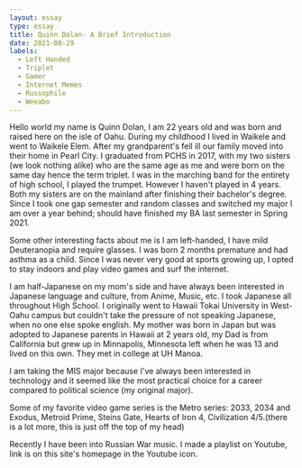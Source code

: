 ```yaml
---
layout: essay
type: essay
title: Quinn Dolan- A Brief Introduction
date: 2021-08-29
labels:
  - Left Handed
  - Triplet
  - Gamer
  - Internet Memes
  - Russophile
  - Weeabo
---
```

Hello world my name is Quinn Dolan, I am 22 years old and was born and raised here on the isle of Oahu. During my childhood I lived in Waikele and went to Waikele Elem. After my grandparent's fell ill our family moved into their home in Pearl City. I graduated from PCHS in 2017, with my two sisters (we look nothing alike) who are the same age as me and were born on the same day hence the term triplet. I was in the marching band for the entirety of high school, I played the trumpet. However I haven't played in 4 years. Both my sisters are on the mainland after finishing their bachelor's degree. Since I took one gap semester and random classes and switched my major I am over a year behind; should have finished my BA last semester in Spring 2021.

Some other interesting facts about me is I am left-handed, I have mild Deuteranopia and require glasses. I was born 2 months premature and had asthma as a child. Since I was never very good at sports growing up, I opted to stay indoors and play video games and surf the internet. 

I am half-Japanese on my mom's side and have always been interested in Japanese language and culture, from Anime, Music, etc. I took Japanese all throughout High School. I originally went to Hawaii Tokai University in West-Oahu campus but couldn't take the pressure of not speaking Japanese, when no one else spoke english. 
My mother was born in Japan but was adopted to Japanese parents in Hawaii at 2 years old, my Dad is from California but grew up in Minnapolis, Minnesota left when he was 13 and lived on this own. They met in college at UH Manoa.

I am taking the MIS major because I've always been interested in technology and it seemed like the most practical choice for a career compared to political science (my original major).

Some of my favorite video game series is the Metro series: 2033, 2034 and Exodus, Metroid Prime, Steins Gate, Hearts of Iron 4, Civilization 4/5.(there is a lot more, this is just off the top of my head)

Recently I have been into Russian War music. I made a playlist on Youtube, link is on this site's homepage in the Youtube icon.
